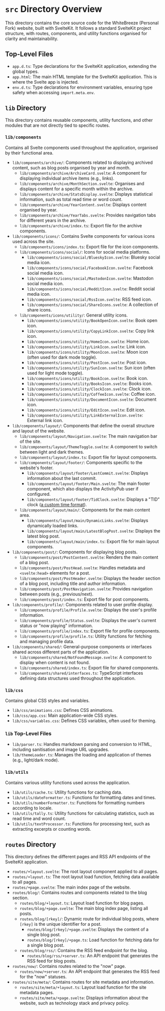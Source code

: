 # `src` Directory Overview

This directory contains the core source code for the WhiteBreeze (Personal Fork) website, built with SvelteKit. It follows a standard SvelteKit project structure, with routes, components, and utility functions organised for clarity and maintainability.

## Top-Level Files

- `app.d.ts`: Type declarations for the SvelteKit application, extending the global types.
- `app.html`: The main HTML template for the SvelteKit application. This is where the Svelte app is injected.
- `env.d.ts`: Type declarations for environment variables, ensuring type safety when accessing `import.meta.env`.

## `lib` Directory

This directory contains reusable components, utility functions, and other modules that are not directly tied to specific routes.

### `lib/components`

Contains all Svelte components used throughout the application, organised by their functional area.

- `lib/components/archive/`: Components related to displaying archived content, such as blog posts organised by year and month.
  - `lib/components/archive/ArchiveCard.svelte`: A component for displaying individual archive items (e.g., links).
  - `lib/components/archive/MonthSection.svelte`: Organises and displays content for a specific month within the archive.
  - `lib/components/archive/StatsDisplay.svelte`: Displays statistical information, such as total read time or word count.
  - `lib/components/archive/YearContent.svelte`: Displays content organised by year.
  - `lib/components/archive/YearTabs.svelte`: Provides navigation tabs for different years in the archive.
  - `lib/components/archive/index.ts`: Export file for the archive components.
- `lib/components/icons/`: Contains Svelte components for various icons used across the site.
  - `lib/components/icons/index.ts`: Export file for the icon components.
  - `lib/components/icons/social/`: Icons for social media platforms.
    - `lib/components/icons/social/BlueskyIcon.svelte`: Bluesky social media icon.
    - `lib/components/icons/social/FacebookIcon.svelte`: Facebook social media icon.
    - `lib/components/icons/social/MastodonIcon.svelte`: Mastodon social media icon.
    - `lib/components/icons/social/RedditIcon.svelte`: Reddit social media icon.
    - `lib/components/icons/social/RssIcon.svelte`: RSS feed icon.
    - `lib/components/icons/social/ShareIcons.svelte`: A collection of share icons.
  - `lib/components/icons/utility/`: General utility icons.
    - `lib/components/icons/utility/BookOpenIcon.svelte`: Book open icon.
    - `lib/components/icons/utility/CopyLinkIcon.svelte`: Copy link icon.
    - `lib/components/icons/utility/HomeIcon.svelte`: Home icon.
    - `lib/components/icons/utility/LinkIcon.svelte`: Link icon.
    - `lib/components/icons/utility/MoonIcon.svelte`: Moon icon (often used for dark mode toggle).
    - `lib/components/icons/utility/PostIcon.svelte`: Post icon.
    - `lib/components/icons/utility/SunIcon.svelte`: Sun icon (often used for light mode toggle).
    - `lib/components/icons/utility/BookIcon.svelte`: Book icon.
    - `lib/components/icons/utility/BooksIcon.svelte`: Books icon.
    - `lib/components/icons/utility/ClockIcon.svelte`: Clock icon.
    - `lib/components/icons/utility/CoffeeIcon.svelte`: Coffee icon.
    - `lib/components/icons/utility/DocumentIcon.svelte`: Document icon.
    - `lib/components/icons/utility/EditIcon.svelte`: Edit icon.
    - `lib/components/icons/utility/LinkExternalIcon.svelte`: External link icon.
- `lib/components/layout/`: Components that define the overall structure and layout of the website.
  - `lib/components/layout/Navigation.svelte`: The main navigation bar of the site.
  - `lib/components/layout/ThemeToggle.svelte`: A component to switch between light and dark themes.
  - `lib/components/layout/index.ts`: Export file for layout components.
  - `lib/components/layout/footer/`: Components specific to the website's footer.
    - `lib/components/layout/footer/LastCommit.svelte`: Displays information about the last commit.
    - `lib/components/layout/footer/Main.svelte`: The main footer component, which also displays the ActivityPub user if configured.
    - `lib/components/layout/footer/TidClock.svelte`: Displays a "TID" clock ([a custom time format](https://atproto.com/specs/tid)).
  - `lib/components/layout/main/`: Components for the main content area.
    - `lib/components/layout/main/DynamicLinks.svelte`: Displays dynamically loaded links.
    - `lib/components/layout/main/LatestBlogPost.svelte`: Displays the latest blog post.
    - `lib/components/layout/main/index.ts`: Export file for main layout components.
- `lib/components/post/`: Components for displaying blog posts.
  - `lib/components/post/PostContent.svelte`: Renders the main content of a blog post.
  - `lib/components/post/PostHead.svelte`: Handles metadata and `<svelte:head>` elements for a post.
  - `lib/components/post/PostHeader.svelte`: Displays the header section of a blog post, including title and author information.
  - `lib/components/post/PostNavigation.svelte`: Provides navigation between posts (e.g., previous/next).
  - `lib/components/post/index.ts`: Export file for post components.
- `lib/components/profile/`: Components related to user profile display.
  - `lib/components/profile/Profile.svelte`: Displays the user's profile information.
  - `lib/components/profile/Status.svelte`: Displays the user's current status or "now playing" information.
  - `lib/components/profile/index.ts`: Export file for profile components.
  - `lib/components/profile/profile.ts`: Utility functions for fetching and managing profile data.
- `lib/components/shared/`: General-purpose components or interfaces shared across different parts of the application.
  - `lib/components/shared/NotFoundMessage.svelte`: A component to display when content is not found.
  - `lib/components/shared/index.ts`: Export file for shared components.
  - `lib/components/shared/interfaces.ts`: TypeScript interfaces defining data structures used throughout the application.

### `lib/css`

Contains global CSS styles and variables.

- `lib/css/animations.css`: Defines CSS animations.
- `lib/css/app.css`: Main application-wide CSS styles.
- `lib/css/variables.css`: Defines CSS variables, often used for theming.

### `lib` Top-Level Files

- `lib/parser.ts`: Handles markdown parsing and conversion to HTML, including sanitisation and image URL upgrades.
- `lib/themeLoader.ts`: Manages the loading and application of themes (e.g., light/dark mode).

### `lib/utils`

Contains various utility functions used across the application.

- `lib/utils/cache.ts`: Utility functions for caching data.
- `lib/utils/dateFormatter.ts`: Functions for formatting dates and times.
- `lib/utils/numberFormatter.ts`: Functions for formatting numbers according to locale.
- `lib/utils/tally.ts`: Utility functions for calculating statistics, such as read time and word count.
- `lib/utils/textProcessor.ts`: Functions for processing text, such as extracting excerpts or counting words.

## `routes` Directory

This directory defines the different pages and RSS API endpoints of the SvelteKit application.

- `routes/+layout.svelte`: The root layout component applied to all pages.
- `routes/+layout.ts`: The root layout load function, fetching data available to all pages.
- `routes/+page.svelte`: The main index page of the website.
- `routes/blog/`: Contains routes and components related to the blog section.
  - `routes/blog/+layout.ts`: Layout load function for blog pages.
  - `routes/blog/+page.svelte`: The main blog index page, listing all posts.
  - `routes/blog/[rkey]/`: Dynamic route for individual blog posts, where `[rkey]` is the unique identifier for a post.
    - `routes/blog/[rkey]/+page.svelte`: Displays the content of a single blog post.
    - `routes/blog/[rkey]/+page.ts`: Load function for fetching data for a single blog post.
  - `routes/blog/rss/`: Contains the RSS feed endpoint for the blog.
    - `routes/blog/rss/+server.ts`: An API endpoint that generates the RSS feed for blog posts.
- `routes/now/`: Contains routes related to the "now" page.
  - `routes/now/+server.ts`: An API endpoint that generates the RSS feed for the "now" statuses.
- `routes/site/meta/`: Contains routes for site metadata and information.
  - `routes/site/meta/+layout.ts`: Layout load function for the site metadata pages.
  - `routes/site/meta/+page.svelte`: Displays information about the website, such as technology stack and privacy policy.